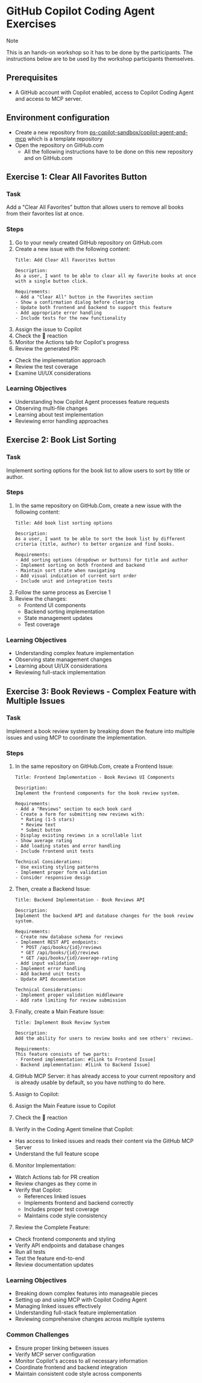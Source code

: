 # GitHub Copilot Coding Agent Exercises

> [!NOTE]
> This is an hands-on workshop so it has to be done by the participants. The instructions below are to be used by the workshop participants themselves.

## Prerequisites

- A GitHub account with Copilot enabled, access to Copilot Coding Agent and access to MCP server.

## Environment configuration

- Create a new repository from [ps-copilot-sandbox/copilot-agent-and-mcp](https://github.com/ps-copilot-sandbox/copilot-agent-and-mcp) which is a template repository
- Open the repository on GitHub.com
  - All the following instructions have to be done on this new repository and on GitHub.com

## Exercise 1: Clear All Favorites Button

### Task

Add a "Clear All Favorites" button that allows users to remove all books from their favorites list at once.

### Steps

1. Go to your newly created GitHub repository on GitHub.com
2. Create a new issue with the following content:
   ```
   Title: Add Clear All Favorites button

   Description:
   As a user, I want to be able to clear all my favorite books at once with a single button click.

   Requirements:
   - Add a "Clear All" button in the Favorites section
   - Show a confirmation dialog before clearing
   - Update both frontend and backend to support this feature
   - Add appropriate error handling
   - Include tests for the new functionality
   ```
3. Assign the issue to Copilot
4. Check the 👀 reaction
5. Monitor the Actions tab for Copilot's progress
6. Review the generated PR:
  - Check the implementation approach
  - Review the test coverage
  - Examine UI/UX considerations

### Learning Objectives

- Understanding how Copilot Agent processes feature requests
- Observing multi-file changes
- Learning about test implementation
- Reviewing error handling approaches

## Exercise 2: Book List Sorting

### Task

Implement sorting options for the book list to allow users to sort by title or author.

### Steps

1. In the same repository on GitHub.Com, create a new issue with the following content:
   ```
   Title: Add book list sorting options

   Description:
   As a user, I want to be able to sort the book list by different criteria (title, author) to better organize and find books.

   Requirements:
   - Add sorting options (dropdown or buttons) for title and author
   - Implement sorting on both frontend and backend
   - Maintain sort state when navigating
   - Add visual indication of current sort order
   - Include unit and integration tests
   ```
2. Follow the same process as Exercise 1
3. Review the changes:
   - Frontend UI components
   - Backend sorting implementation
   - State management updates
   - Test coverage

### Learning Objectives

- Understanding complex feature implementation
- Observing state management changes
- Learning about UI/UX considerations
- Reviewing full-stack implementation

## Exercise 3: Book Reviews - Complex Feature with Multiple Issues

### Task

Implement a book review system by breaking down the feature into multiple issues and using MCP to coordinate the implementation.

### Steps

1. In the same repository on GitHub.Com, create a Frontend Issue:
   ```
   Title: Frontend Implementation - Book Reviews UI Components

   Description:
   Implement the frontend components for the book review system.

   Requirements:
   - Add a "Reviews" section to each book card
   - Create a form for submitting new reviews with:
     * Rating (1-5 stars)
     * Review text
     * Submit button
   - Display existing reviews in a scrollable list
   - Show average rating
   - Add loading states and error handling
   - Include frontend unit tests

   Technical Considerations:
   - Use existing styling patterns
   - Implement proper form validation
   - Consider responsive design
   ```

2. Then, create a Backend Issue:
   ```
   Title: Backend Implementation - Book Reviews API

   Description:
   Implement the backend API and database changes for the book review system.

   Requirements:
   - Create new database schema for reviews
   - Implement REST API endpoints:
     * POST /api/books/{id}/reviews
     * GET /api/books/{id}/reviews
     * GET /api/books/{id}/average-rating
   - Add input validation
   - Implement error handling
   - Add backend unit tests
   - Update API documentation

   Technical Considerations:
   - Implement proper validation middleware
   - Add rate limiting for review submission
   ```

3. Finally, create a Main Feature Issue:
   ```
   Title: Implement Book Review System

   Description:
   Add the ability for users to review books and see others' reviews.

   Requirements:
   This feature consists of two parts:
   - Frontend implementation: #[Link to Frontend Issue]
   - Backend implementation: #[Link to Backend Issue]
   ```

4. GitHub MCP Server: it has already access to your current repository and is already usable by default, so you have nothing to do here.

5. Assign to Copilot:
  1. Assign the Main Feature issue to Copilot
  2. Check the 👀 reaction
  3. Verify in the Coding Agent timeline that Copilot:
   - Has access to linked issues and reads their content via the GitHub MCP Server
   - Understand the full feature scope

6. Monitor Implementation:
  - Watch Actions tab for PR creation
  - Review changes as they come in
  - Verify that Copilot:
    * References linked issues
    * Implements frontend and backend correctly
    * Includes proper test coverage
    * Maintains code style consistency

7. Review the Complete Feature:
  - Check frontend components and styling
  - Verify API endpoints and database changes
  - Run all tests
  - Test the feature end-to-end
  - Review documentation updates

### Learning Objectives

- Breaking down complex features into manageable pieces
- Setting up and using MCP with Copilot Coding Agent
- Managing linked issues effectively
- Understanding full-stack feature implementation
- Reviewing comprehensive changes across multiple systems

### Common Challenges

- Ensure proper linking between issues
- Verify MCP server configuration
- Monitor Copilot's access to all necessary information
- Coordinate frontend and backend integration
- Maintain consistent code style across components